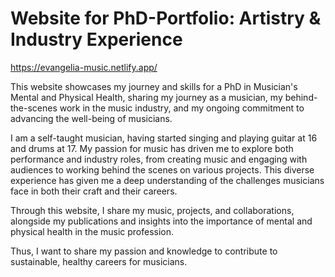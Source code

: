 # Website for PhD-Portfolio: Artistry & Industry Experience

https://evangelia-music.netlify.app/

This website showcases my journey and skills for a PhD in Musician's Mental and Physical Health, sharing my journey as a musician, my behind-the-scenes work in the music industry, and my ongoing commitment to advancing the well-being of musicians.

I am a self-taught musician, having started singing and playing guitar at 16 and drums at 17. My passion for music has driven me to explore both performance and industry roles, from creating music and engaging with audiences to working behind the scenes on various projects. This diverse experience has given me a deep understanding of the challenges musicians face in both their craft and their careers.

Through this website, I share my music, projects, and collaborations, alongside my publications and insights into the importance of mental and physical health in the music profession. 

Thus, I want to share my passion and knowledge to contribute to sustainable, healthy careers for musicians.
